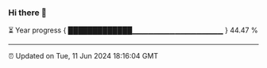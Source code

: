 ### Hi there 👋

⏳ Year progress { █████████████▁▁▁▁▁▁▁▁▁▁▁▁▁▁▁▁▁ } 44.47 %

---

⏰ Updated on Tue, 11 Jun 2024 18:16:04 GMT
